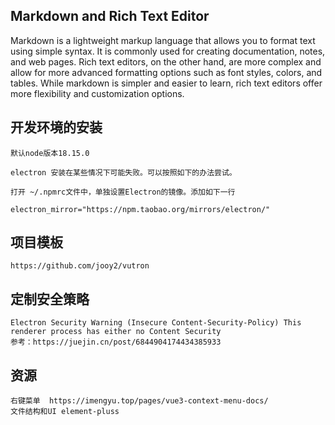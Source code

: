 ## Markdown and Rich Text Editor

Markdown is a lightweight markup language that allows you to format text using simple syntax. It is commonly used for creating documentation, notes, and web pages. Rich text editors, on the other hand, are more complex and allow for more advanced formatting options such as font styles, colors, and tables. While markdown is simpler and easier to learn, rich text editors offer more flexibility and customization options.

## 开发环境的安装

    默认node版本18.15.0

    electron 安装在某些情况下可能失败。可以按照如下的办法尝试。

    打开 ~/.npmrc文件中，单独设置Electron的镜像。添加如下一行

    electron_mirror="https://npm.taobao.org/mirrors/electron/"

## 项目模板

    https://github.com/jooy2/vutron

## 定制安全策略

    Electron Security Warning (Insecure Content-Security-Policy) This renderer process has either no Content Security
    参考：https://juejin.cn/post/6844904174434385933

## 资源

    右键菜单  https://imengyu.top/pages/vue3-context-menu-docs/
    文件结构和UI element-pluss
